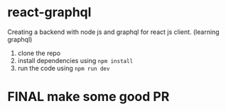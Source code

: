 # react-graphql
Creating a backend with node js and graphql for react js client. (learning graphql)

1. clone the repo
2. install dependencies using ```npm install```
3. run the code using ```npm run dev```

# FINAL make some good PR
